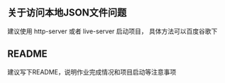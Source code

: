 ## 关于访问本地JSON文件问题

建议使用 http-server 或者 live-server 启动项目， 具体方法可以百度谷歌下

## README

建议写下README，说明作业完成情况和项目启动等注意事项